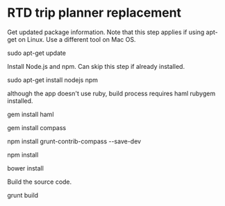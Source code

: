 RTD trip planner replacement
================

Get updated package information. Note that this step applies if using apt-get on Linux. Use a different tool on Mac OS.

sudo apt-get update

Install Node.js and npm. Can skip this step if already installed.

sudo apt-get install nodejs npm

although the app doesn't use ruby, build process requires haml rubygem installed.

gem install haml

gem install compass

npm install grunt-contrib-compass --save-dev

npm install

bower install

Build the source code.

grunt build
